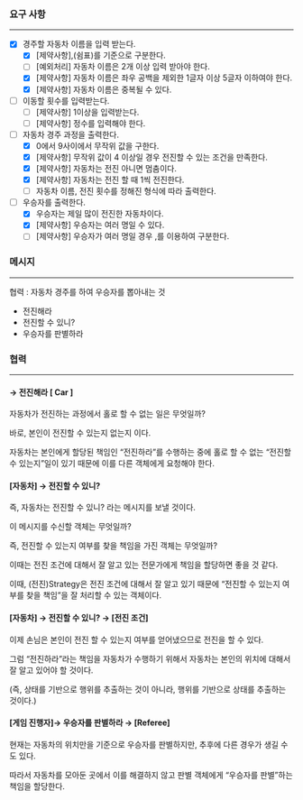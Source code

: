 ### 요구 사항

---

- [x]  경주할 자동차 이름을 입력 받는다.
    - [x]  [제약사항],(쉼표)를 기준으로 구분한다.
    - [ ]  [예외처리] 자동차 이름은 2개 이상 입력 받아야 한다.
    - [x]  [제약사항] 자동차 이름은 좌우 공백을 제외한 1글자 이상 5글자 이하여야 한다.
    - [x]  [제약사항] 자동차 이름은 중복될 수 있다.
- [ ]  이동할 횟수를 입력받는다.
    - [ ]  [제약사항] 1이상을 입력받는다.
    - [ ]  [제약사항] 정수를 입력해야 한다.
- [ ]  자동차 경주 과정을 출력한다.
    - [x]  0에서 9사이에서 무작위 값을 구한다.
    - [x]  [제약사항] 무작위 값이 4 이상일 경우 전진할 수 있는 조건을 만족한다.
    - [x]  [제약사항] 자동차는 전진 아니면 멈춤이다.
    - [x]  [제약사항] 자동차는 전진 할 때 1씩 전진한다.
    - [ ]  자동차 이름, 전진 횟수를 정해진 형식에 따라 출력한다.
- [ ]  우승자를 출력한다.
    - [x] 우승자는 제일 많이 전진한 자동차이다.
    - [x]  [제약사항] 우승자는 여러 명일 수 있다.
    - [ ]  [제약사항] 우승자가 여러 명일 경우 ,를 이용하여 구분한다.

### 메시지

---

협력 : 자동차 경주를 하여 우승자를 뽑아내는 것

- 전진해라
- 전진할 수 있니?
- 우승자를 판별하라

### 협력

---

#### → 전진해라 [ Car ]

자동차가 전진하는 과정에서 홀로 할 수 없는 일은 무엇일까?

바로, 본인이 전진할 수 있는지 없는지 이다.

자동차는 본인에게 할당된 책임인 “전진하라”를 수행하는 중에 홀로 할 수 없는 “전진할 수 있는지”일이 있기 때문에 이를 다른 객체에게 요청해야 한다.

#### [자동차] → 전진할 수 있니?

즉, 자동차는 전진할 수 있니? 라는 메시지를 보낼 것이다.

이 메시지를 수신할 객체는 무엇일까?

즉, 전진할 수 있는지 여부를 찾을 책임을 가진 객체는 무엇일까?

이때는 전진 조건에 대해서 잘 알고 있는 전문가에게 책임을 할당하면 좋을 것 같다.

이때, (전진)Strategy은 전진 조건에 대해서 잘 알고 있기 때문에 “전진할 수 있는지 여부를 찾을 책임”을 잘 처리할 수 있는 객체이다.

#### [자동차] → 전진할 수 있니? → [전진 조건]

이제 손님은 본인이 전진 할 수 있는지 여부를 얻어냈으므로 전진을 할 수 있다.

그럼 “전진하라”라는 책임을 자동차가 수행하기 위해서 자동차는 본인의 위치에 대해서 잘 알고 있어야 할 것이다.

(즉, 상태를 기반으로 행위를 추출하는 것이 아니라, 행위를 기반으로 상태를 추출하는 것이다.)

#### [게임 진행자]→ 우승자를 판별하라 → [Referee]

현재는 자동차의 위치만을 기준으로 우승자를 판별하지만, 추후에 다른 경우가 생길 수도 있다.

따라서 자동차를 모아둔 곳에서 이를 해결하지 않고 판별 객체에게 “우승자를 판별”하는 책임을 할당한다.